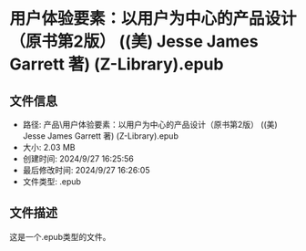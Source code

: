 ﻿# 用户体验要素：以用户为中心的产品设计（原书第2版） ((美) Jesse James Garrett 著) (Z-Library).epub

## 文件信息
- 路径: 产品\用户体验要素：以用户为中心的产品设计（原书第2版） ((美) Jesse James Garrett 著) (Z-Library).epub
- 大小: 2.03 MB
- 创建时间: 2024/9/27 16:25:56
- 最后修改时间: 2024/9/27 16:26:05
- 文件类型: .epub

## 文件描述
这是一个.epub类型的文件。

